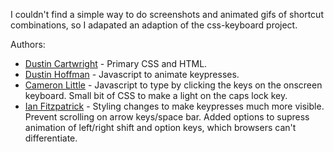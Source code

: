 I couldn't find a simple way to do screenshots and animated gifs of shortcut
combinations, so I adapated an adaption of the css-keyboard project.

Authors:
- [Dustin Cartwright](http://www.noxxten.com) - Primary CSS and HTML.
- [Dustin Hoffman](http://www.breefield.com/) - Javascript to animate keypresses.
- [Cameron Little](http://camlittle.com) - Javascript to type by clicking the keys on the onscreen keyboard. Small bit of CSS to make a light on the caps lock key.
- [Ian Fitzpatrick](http://ianfitzpatrick.com) - Styling changes to make keypresses much more visible. Prevent scrolling on arrow keys/space bar. Added options to supress animation of left/right shift and option keys, which browsers can't differentiate. 